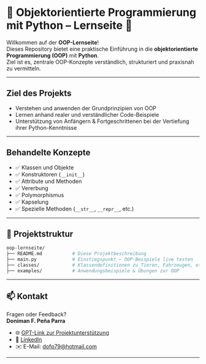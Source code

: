 # 🔶 Objektorientierte Programmierung mit Python – Lernseite 🔶

Willkommen auf der **OOP-Lernseite**!  
Dieses Repository bietet eine praktische Einführung in die **objektorientierte Programmierung (OOP)** mit **Python**.  
Ziel ist es, zentrale OOP-Konzepte verständlich, strukturiert und praxisnah zu vermitteln.

---

## Ziel des Projekts

- Verstehen und anwenden der Grundprinzipien von OOP
- Lernen anhand realer und verständlicher Code-Beispiele
- Unterstützung von Anfängern & Fortgeschrittenen bei der Vertiefung ihrer Python-Kenntnisse

---

## Behandelte Konzepte

- ✅ Klassen und Objekte
- ✅ Konstruktoren (`__init__`)
- ✅ Attribute und Methoden
- ✅ Vererbung
- ✅ Polymorphismus
- ✅ Kapselung
- ✅ Spezielle Methoden (`__str__`, `__repr__`, etc.)

---

## 📂 Projektstruktur

```bash
oop-lernseite/
├── README.md           # Diese Projektbeschreibung
├── main.py             # Einstiegspunkt – OOP-Beispiele live testen
├── classes/            # Klassendefinitionen zu Tieren, Fahrzeugen, etc.
├── examples/           # Anwendungsbeispiele & Übungen zur OOP

```
________________________________________
## 📫 Kontakt

Fragen oder Feedback?  
**Doniman F. Peña Parra**

- 🌐 [GPT-Link zur Projektunterstützung](https://chatgpt.com/g/g-67f9029e82fc819188dd714659be51ae-html-manager)
- 🔗 [LinkedIn](https://www.linkedin.com/in/doniman-francisco-pe%C3%B1a-parra-609263232/)
- ✉️ E-Mail: [dofp79@hotmail.com](mailto:dofp79@hotmail.com)

________________________________________
